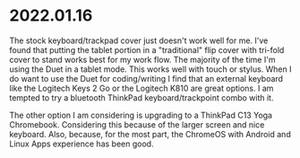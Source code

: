 # 2022.01.16

The stock keyboard/trackpad cover just doesn't work well for me.
I've found that putting the tablet portion in a "traditional" flip cover with tri-fold cover to stand works best for my work flow.
The majority of the time I'm using the Duet in a tablet mode.  This works well with touch or stylus.
When I do want to use the Duet for coding/writing I find that an external keyboard like the Logitech Keys 2 Go or the Logitech K810 are great options.
I am tempted to try a bluetooth ThinkPad keyboard/trackpoint combo with it.

The other option I am considering is upgrading to a ThinkPad C13 Yoga Chromebook.
Considering this because of the larger screen and nice keyboard.
Also, because, for the most part, the ChromeOS with Android and Linux Apps experience has been good.

